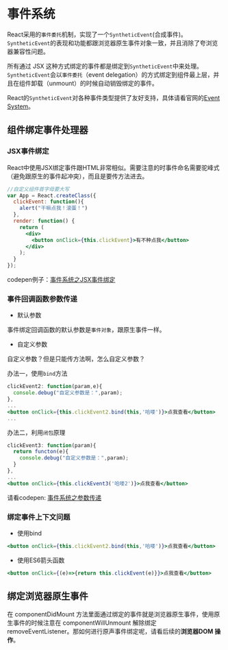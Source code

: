 # 事件系统

React采用的`事件委托`机制，实现了一个`SyntheticEvent`(合成事件)。`SyntheticEvent`的表现和功能都跟浏览器原生事件对象一致，并且消除了夸浏览器兼容性问题。

所有通过 JSX 这种方式绑定的事件都是绑定到`SyntheticEvent`中来处理。 `SyntheticEvent`会以`事件委托`（event delegation）的方式绑定到组件最上层，并且在组件卸载（unmount）的时候自动销毁绑定的事件。

React的`SyntheticEvent`对各种事件类型提供了友好支持，具体请看官网的[Event System](https://facebook.github.io/react/docs/events-zh-CN.html)。

## 组件绑定事件处理器

### JSX事件绑定

React中使用JSX绑定事件跟HTML非常相似。需要注意的时事件命名需要驼峰式（避免跟原生的事件起冲突），而且是要传方法进去。

```jsx
//自定义组件首字母要大写
var App = React.createClass({
  clickEvent: function(){
    alert("干嘛点我！滚蛋！")
  },
  render: function() {
    return (
      <div>
        <button onClick={this.clickEvent}>有不种点我</button>
      </div>
    );
  }
});
```

codepen例子：[事件系统之JSX事件绑定](https://codepen.io/nange/pen/XjXNbV)

### 事件回调函数参数传递

- 默认参数

事件绑定回调函数的默认参数是`事件对象`，跟原生事件一样。

- 自定义参数

自定义参数？但是只能传方法啊，怎么自定义参数？

办法一，使用`bind`方法

```jsx
clickEvent2: function(param,e){
  console.debug("自定义参数是：",param);
},
...
<button onClick={this.clickEvent2.bind(this,'哈喽')}>点我查看</button>
...
```

办法二，利用`闭包`原理

```jsx
clickEvent3: function(param){
  return functon(e){
  	console.debug("自定义参数是：",param);
  }
},
...
<button onClick={this.clickEvent3('哈喽2')}>点我查看</button>
```

请看codepen: [事件系统之参数传递](https://codepen.io/nange/pen/yaZVJX)

### 绑定事件上下文问题

- 使用bind

```jsx
<button onClick={this.clickEvent2.bind(this,'哈喽')}>点我查看</button>
```

- 使用ES6箭头函数

```jsx
<button onClick={(e)=>{return this.clickEvent(e)}}>点我查看</button>
```

## 绑定浏览器原生事件

在 componentDidMount 方法里面通过绑定的事件就是浏览器原生事件，使用原生事件的时候注意在 componentWillUnmount 解除绑定 removeEventListener。那如何进行原声事件绑定呢，请看后续的**浏览器DOM 操作**。